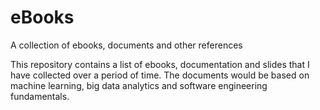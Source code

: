 # eBooks
A collection of ebooks, documents and other references

This repository contains a list of ebooks, documentation and slides that I have collected over a period of time. The documents would be based on machine learning, big data analytics and software engineering fundamentals.
